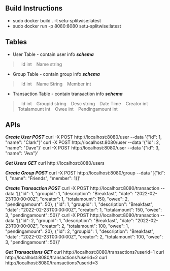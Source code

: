 ## Build Instructions
* sudo docker build . -t setu-splitwise:latest
* sudo docker run -p 8080:8080 setu-splitwise:latest

## Tables
- User Table - contain user info
***schema***
>&ensp; Id int
>&ensp; Name string

- Group Table - contain group info
***schema***
>&ensp; Id int
>&ensp; Name String
>&ensp; Member int

- Transaction Table - contain transaction info
***schema***
>&ensp; Id int
>&ensp; Groupid string
>&ensp; Desc string
>&ensp; Date Time
>&ensp; Creator int
>&ensp; Totalamount int
>&ensp; Owee int
>&ensp; Pendingamount int

## APIs
***Create User POST***
curl -X POST http://localhost:8080/user --data '{"id": 1, "name": "Clark"}'
curl -X POST http://localhost:8080/user --data '{"id": 2, "name": "Dave"}'
curl -X POST http://localhost:8080/user --data '{"id": 3, "name": "Ava"}'

***Get Users GET***
curl http://localhost:8080/users

***Create Group POST***
curl -X POST http://localhost:8080/group --data '[{"id": 1, "name": "Friends", "member": 1}]'

***Create Transaction POST***
curl -X POST http://localhost:8080/transaction --data '[{"id": 1, "groupid": 1, "description": "Breakfast", "date": "2022-02-23T00:00:00Z", "creator": 1, "totalamount": 150, "owee": 2, "pendingamount": 50}, {"id": 1, "groupid": 1, "description": "Breakfast", "date": "2022-02-23T00:00:00Z", "creator": 1, "totalamount": 150, "owee": 3, "pendingamount": 50}]'
curl -X POST http://localhost:8080/transaction --data '[{"id": 2, "groupid": 1, "description": "Breakfast", "date": "2022-02-23T00:00:00Z", "creator": 2, "totalamount": 100, "owee": 1, "pendingamount": 20}, {"id": 2, "groupid": 1, "description": "Breakfast", "date": "2022-02-23T00:00:00Z", "creator": 2, "totalamount": 100, "owee": 3, "pendingamount": 50}]'

***Get Transactions GET***
curl http://localhost:8080/transactions?userid=1
curl http://localhost:8080/transactions?userid=2
curl http://localhost:8080/transactions?userid=3
